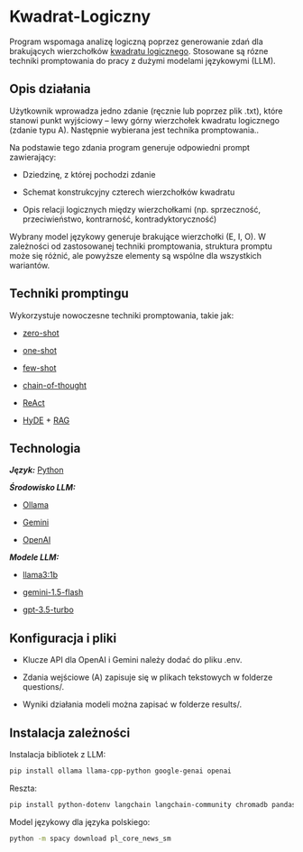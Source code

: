 # Kwadrat-Logiczny

Program wspomaga analizę logiczną poprzez generowanie zdań dla brakujących wierzchołków [kwadratu logicznego](https://pl.wikipedia.org/wiki/Kwadrat_logiczny). Stosowane są rózne techniki promptowania do pracy z dużymi modelami językowymi (LLM).

Opis działania
---
Użytkownik wprowadza jedno zdanie (ręcznie lub poprzez plik .txt), które stanowi punkt wyjściowy – lewy górny wierzchołek kwadratu logicznego (zdanie typu A). Następnie wybierana jest technika promptowania..

Na podstawie tego zdania program generuje odpowiedni prompt zawierający:

- Dziedzinę, z której pochodzi zdanie

- Schemat konstrukcyjny czterech wierzchołków kwadratu

- Opis relacji logicznych między wierzchołkami (np. sprzeczność, przeciwieństwo, kontrarność, kontradyktoryczność)

Wybrany model językowy generuje brakujące wierzchołki (E, I, O). W zależności od zastosowanej techniki promptowania, struktura promptu może się różnić, ale powyższe elementy są wspólne dla wszystkich wariantów.

Techniki promptingu
---
Wykorzystuje nowoczesne techniki promptowania, takie jak:

- [zero-shot](https://www.promptingguide.ai/techniques/zeroshot)
  
- [one-shot](https://www.ibm.com/think/topics/one-shot-prompting)
  
- [few-shot](https://www.promptingguide.ai/techniques/fewshot)
  
- [chain-of-thought](https://www.promptingguide.ai/techniques/cot)
  
- [ReAct](https://www.promptingguide.ai/techniques/react)
  
- [HyDE](https://medium.com/data-science/how-to-use-hyde-for-better-llm-rag-retrieval-a0aa5d0e23e8) + [RAG](https://www.promptingguide.ai/techniques/rag) 

Technologia
---
***Język:*** [Python](https://www.python.org/)


***Środowisko LLM:***
- [Ollama](https://ollama.com/)

- [Gemini](https://gemini.google.com/?hl=pl)

- [OpenAI](https://openai.com/)


***Modele LLM:***

- [llama3:1b](https://www.llama.com/llama-downloads/)

- [gemini-1.5-flash](https://ai.google.dev/competition/projects/multimodal-gemini-15-flash-api?hl=pl)

- [gpt-3.5-turbo](https://platform.openai.com/docs/models)


Konfiguracja i pliki
---
- Klucze API dla OpenAI i Gemini należy dodać do pliku .env.

- Zdania wejściowe (A) zapisuje się w plikach tekstowych w folderze questions/.

- Wyniki działania modeli można zapisać w folderze results/.

Instalacja zależności
---
Instalacja bibliotek z LLM:
```bash
pip install ollama llama-cpp-python google-genai openai
```
Reszta:
```bash
pip install python-dotenv langchain langchain-community chromadb pandas matplotlib numpy fpdf spacy
```
Model językowy dla języka polskiego:
```bash
python -m spacy download pl_core_news_sm
```